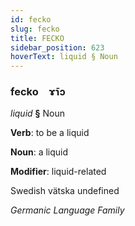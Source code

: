 ```yaml
---
id: fecko
slug: fecko
title: FECKO
sidebar_position: 623
hoverText: liquid § Noun
---
```


### fecko&emsp;<span kind="abugida">ɤ̄ɿɔ</span>

*liquid* **§** Noun

**Verb**: to be a liquid

**Noun**: a liquid

**Modifier**: liquid-related

Swedish vätska undefined

*Germanic Language Family*
